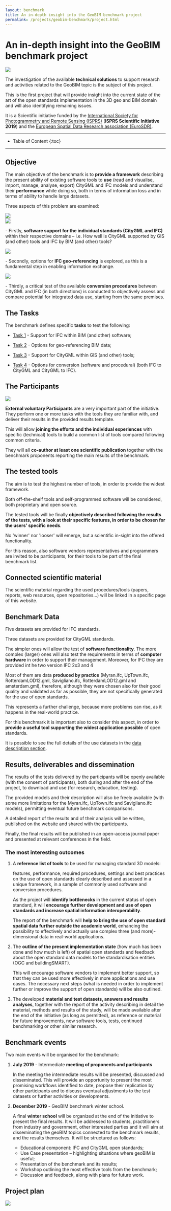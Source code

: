 ```yaml
---
layout: benchmark
title: An in-depth insight into the GeoBIM benchmark project
permalink: /projects/geobim-benchmark/project.html
---
```


<h1>An in-depth insight into the GeoBIM benchmark project</h1>

<div class="row">
  <div class="col-sm-12 col-xs-12"><img class="img-responsive" src="{{ "/projects/geobim-benchmark/img/benchmark.png" }}" style="max-height: 300px"></div>
</div>

The investigation of the available **technical solutions** to support research and activities related to the GeoBIM topic is the subject of this project.

This is the first project that will provide insight into the current state of the art of the open standards implementation in the 3D geo and BIM domain and will also identifying remaining issues.

It is a Scientific initiative funded by the [International Society for Photogrammetry and Remote Sensing (ISPRS)](http://www.isprs.org/) (**ISPRS Scientific Initiative 2019**) and the [European Spatial Data Research association (EuroSDR)](http://www.eurosdr.net).

- - -

* Table of Content
{:toc}

- - -

## Objective

The main objective of the benchmark is to **provide a framework** describing the present ability of existing software tools to **use** (read and visualise, import, manage, analyse, export) CityGML and IFC models and understand their **performance** while doing so, both in terms of information loss and in terms of ability to handle large datasets.

Three aspects of this problem are examined:

<div class="row">
	<div class="col-md-3<!-- col-md-offset-1--> col-xs-3">
		<img class="img-responsive" src="img/logoTask1.jpg" />
	</div>
	<div class="col-md-3 <!--col-md-offset-1--> col-xs-3">
		<img class="img-responsive" src="img/logoTask3.jpg" />
	</div>
	<div class="col-md-6 <!--col-md-offset-1--> col-xs-6">
		<p>- Firstly, <strong>software support for the individual standards (CityGML and IFC)</strong> within their respective domains – i.e. How well is CityGML supported by GIS (and other) tools and IFC by BIM (and other) tools?</p>
	</div>
</div>

<div class="row">
	<div class="col-md-3<!-- col-md-offset-1--> col-xs-3">
		<img class="img-responsive" src="img/logoTask2.gif" />
	</div>
	<div class="col-md-9 <!--col-md-offset-1--> col-xs-9">
		<p>- Secondly, options for <strong>IFC geo-referencing</strong> is explored, as this is a fundamental step in enabling information exchange.</p>
	</div>
</div>

<div class="row">
	<div class="col-md-3<!-- col-md-offset-1--> col-xs-3">
		<img class="img-responsive" src="img/logoTask4.gif" />
	</div>
	<div class="col-md-9 <!--col-md-offset-1--> col-xs-9">
		<p>- Thirdly, a critical test of the available <strong>conversion procedures</strong> between CityGML and IFC (in both directions) is conducted to objectively assess and compare potential for integrated data use, starting from the same premises.</p>
	</div>
</div>

## The Tasks

The benchmark defines specific **tasks** to test the following:

* [Task 1](https://3d.bk.tudelft.nl/projects/geobim-benchmark/task1.html) - Support for IFC within BIM (and other) software;

* [Task 2](https://3d.bk.tudelft.nl/projects/geobim-benchmark/task2.html) - Options for geo-referencing BIM data;

* [Task 3](https://3d.bk.tudelft.nl/projects/geobim-benchmark/task3.html) - Support for CityGML within GIS (and other) tools;

* [Task 4](https://3d.bk.tudelft.nl/projects/geobim-benchmark/task4.html) - Options for conversion (software and procedural) (both IFC to CityGML and CityGML to IFC).


## The Participants
<div class="row">
  <div class="col-sm-12 col-xs-12"><img class="img-responsive" src="{{ "/projects/geobim-benchmark/img/puzzle.jpg" }}" style="max-height: 200px"></div>
</div>

**External voluntary Participants<!-- LINK TO THE PARTICIPANTS PAGE-->** are a very important part of the initiative. They perform one or more tasks with the tools they are familiar with, and deliver their results in the provided results template.

This will allow **joining the efforts and the individual experiences** with specific (technical) tools to build a common list of tools compared following common criteria.

They will all **co-author at least one scientific publication** together with the benchmark proponents reporting the main results of the benchmark.

## The tested tools
The aim is to test the highest number of tools, in order to provide the widest framework.

Both off-the-shelf tools and self-programmed software will be considered, both proprietary and open source.

The tested tools will be finally **objectively described following the results of the tests, with a look at their specific features, in order to be chosen for the users' specific needs**.

No 'winner' nor 'looser' will emerge, but a scientific in-sight into the offered functionality.

For this reason, also software vendors representatives and programmers are invited to be participants, for their tools to be part of the final benchmark list.

## Connected scientific material
The scientific material regarding the used procedures/tools (papers, reports, web resources, open repositories…) will be linked in a specific page of this website.


## Benchmark Data

Five datasets are provided for IFC standards.

Three datasets are provided for CityGML standards.

The simpler ones will allow the test of **software functionality**. The more complex (larger) ones will also test the requirements in terms of **computer hardware** in order to support their management. Moreover, for IFC they are provided int he two version IFC 2x3 and 4

Most of them are data **produced by practice** (Myran.ifc, UpTown.ifc, RotterdamLOD12.gml, Savigliano.ifc, RotterdamLOD12.gml and amsterdam.gml), therefore, although they were chosen also for their good quality and validated as far as possible, they are not specifically generated for the use of open standards.

This represents a further challenge, because more problems can rise, as it happens in the real-world practice.

For this benchmark it is important also to consider this aspect, in order to **provide a useful tool supporting the widest application possible** of open standards.

It is possible to see the full details of the use datasets in the [data description section](https://3d.bk.tudelft.nl/projects/geobim-benchmark/data.html).

## Results, deliverables and dissemination

The results of the tests delivered by the participants will be openly available (with the consent of participants), both during and after the end of the project, to download and use (for research, education, testing).

The provided models and their description will also be freely available (with some more limitations for the Myran.ifc, UpTown.ifc and Savigliano.ifc models), permitting eventual future benchmark comparisons.

A detailed report of the results and of their analysis will be written, published on the website and shared with the participants.

Finally, the final results will be published in an open-access journal paper and presented at relevant conferences in the field.

### The most interesting outcomes

<ol>
	<li>
		<p>A <strong>reference list of tools</strong> to be used for managing standard 3D models:</p>
		<p>features, performance, required procedures, settings and best practices on the use of open standards clearly described and assessed in a unique framework, in a sample of commonly used software and conversion procedures.</p>
		<p>As the project will <strong>identify bottlenecks</strong> in the current status of open standard, it will <strong>encourage further development and use of open standards and increase spatial information interoperability</strong>.</p>
		<p> The report of the benchmark will <strong>help to bring the use of open standard spatial data further outside the academic world</strong>, enhancing the possibility to effectively and actually use complex three (and more)-dimensional data in real-world applications.</p>
	</li>
	<li>
		<p>The <strong>outline of the present implementation state</strong> (how much has been done and how much is left) of spatial open standards and feedback about the open standard data models to the standardisation entities (OGC and buildingSMART).</p>
		<p>This will encourage software vendors to implement better support, so that they can be used more effectively in more applications and use cases. The necessary next steps (what is needed in order to implement further or improve the support of open standards) will be also outlined.</p>
	</li>
	<li>The developed <strong>material and test datasets, answers and results analyses</strong>, together with the report of the activity describing in detail the material, methods and results of the study, will be made available after the end of the initiative (as long as permitted), as reference or material for future improvements, new software tools, tests, continued benchmarking or other similar research.</li>
</ol>

## Benchmark events

Two main events will be organised for the benchmark:
<ol>
	<li>
		<p> <strong>July 2019</strong> - Intermediate <strong>meeting of proponents and participants</strong> </p>
		<p>In the meeting the intermediate results will be presented, discussed and disseminated. This will provide an opportunity to present the most promising workflows identified to date, propose their replication by other participants and to discuss eventual adjustments to the test datasets or further activities or developments.</p></li>
		<li>
		<p><strong>December 2019</strong> - GeoBIM benchmark winter school.</p>
		<p>A final <strong>winter school</strong> will be organized at the end of the initiative to present the final results. It will be addressed to students, practitioners from industry and government, other interested parties and it will aim at disseminating the geoBIM topics connected to the benchmark results, and the results themselves. It will be structured as follows:</p>
		<ul>
			<li>Educational component: IFC and CityGML open standards;</li>
			<li>Use Case presentation – highlighting situations where geoBIM is useful;</li>
			<li>Presentation of the benchmark and its results;</li>
			<li>Workshop outlining the most effective tools from the benchmark;</li>
			<li>Discussion and feedback, along with plans for future work.</li>
		</ul>
	</li>

</ol>

## Project plan

<div class="row">
	<div class="col-md-12">
		<img class="img-responsive" src="img/plan.png" />
	</div>
</div>